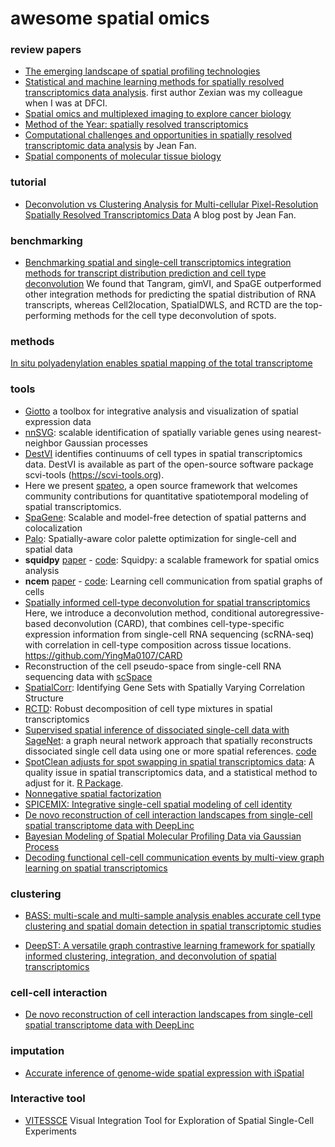 # awesome spatial omics

### review papers

* [The emerging landscape of spatial profiling technologies](https://www.nature.com/articles/s41576-022-00515-3)
* [Statistical and machine learning methods for spatially resolved transcriptomics data analysis](https://genomebiology.biomedcentral.com/articles/10.1186/s13059-022-02653-7). first author Zexian was my colleague when I was at DFCI.
* [Spatial omics and multiplexed imaging to explore cancer biology](https://www.nature.com/articles/s41592-021-01203-6)
* [Method of the Year: spatially resolved transcriptomics](https://www.nature.com/articles/s41592-020-01033-y)
* [Computational challenges and opportunities in spatially resolved transcriptomic data analysis](https://www.nature.com/articles/s41467-021-25557-9) by Jean Fan.
* [Spatial components of molecular tissue biology](https://www.nature.com/articles/s41587-021-01182-1)

### tutorial

* [Deconvolution vs Clustering Analysis for Multi-cellular Pixel-Resolution Spatially Resolved Transcriptomics Data](https://jef.works/blog/2022/05/03/deconvolution-vs-clustering/) A blog post by Jean Fan.

### benchmarking 

* [Benchmarking spatial and single-cell transcriptomics integration methods for transcript distribution prediction and cell type deconvolution](https://www.nature.com/articles/s41592-022-01480-9) We found that Tangram, gimVI, and SpaGE outperformed other integration methods for predicting the spatial distribution of RNA transcripts, whereas Cell2location, SpatialDWLS, and RCTD are the top-performing methods for the cell type deconvolution of spots.

### methods

[In situ polyadenylation enables spatial mapping of the total transcriptome](https://www.biorxiv.org/content/10.1101/2022.04.20.488964v1)

### tools

* [Giotto](https://genomebiology.biomedcentral.com/articles/10.1186/s13059-021-02286-2) a toolbox for integrative analysis and visualization of spatial expression data
* [nnSVG](https://www.biorxiv.org/content/10.1101/2022.05.16.492124v1): scalable identification of spatially variable genes using nearest-neighbor Gaussian processes
* [DestVI](https://www.nature.com/articles/s41587-022-01272-8) identifies continuums of cell types in spatial transcriptomics data. DestVI is available as part of the open-source software package scvi-tools (https://scvi-tools.org).
* Here we present [spateo](https://spateo-release.readthedocs.io/en/latest/), a open source framework that welcomes community contributions for quantitative spatiotemporal modeling of spatial transcriptomics.
* [SpaGene]( https://biorxiv.org/content/10.1101/2022.04.20.488961v1.full.pdf
): Scalable and model-free detection of spatial patterns and colocalization
* [Palo](https://www.biorxiv.org/content/10.1101/2022.03.13.484080v1): Spatially-aware color palette optimization for single-cell and spatial data
* **squidpy** [paper](https://www.nature.com/articles/s41592-021-01358-2) - [code](https://squidpy.readthedocs.io/en/latest/): Squidpy: a scalable framework for spatial omics analysis
* **ncem** [paper](https://www.biorxiv.org/content/10.1101/2021.07.11.451750v1) - [code](https://ncem.readthedocs.io/en/latest/): Learning cell communication from spatial graphs of cells
* [Spatially informed cell-type deconvolution for spatial transcriptomics](https://www.nature.com/articles/s41587-022-01273-7) Here, we introduce a deconvolution method, conditional autoregressive-based deconvolution (CARD), that combines cell-type-specific expression information from single-cell RNA sequencing (scRNA-seq) with correlation in cell-type composition across tissue locations. https://github.com/YingMa0107/CARD
* Reconstruction of the cell pseudo-space from single-cell RNA sequencing data with [scSpace](https://www.biorxiv.org/content/10.1101/2022.05.07.491043v1)
* [SpatialCorr](https://www.biorxiv.org/content/10.1101/2022.02.04.479191v1.full): Identifying Gene Sets with Spatially Varying Correlation Structure
* [RCTD](https://www.nature.com/articles/s41587-021-00830-w): Robust decomposition of cell type mixtures in spatial transcriptomics
* [Supervised spatial inference of dissociated single-cell data with SageNet](https://www.biorxiv.org/content/10.1101/2022.04.14.488419v1): a graph neural network approach that spatially reconstructs dissociated single cell data using one or more spatial references. [code](https://github.com/MarioniLab/SageNet)
* [SpotClean adjusts for spot swapping in spatial transcriptomics data](https://www.biorxiv.org/content/10.1101/2021.06.11.448105v3.full): A quality issue in spatial transcriptomics data, and a statistical method to adjust for it. [R Package](https://github.com/zijianni/SpotClean).
* [Nonnegative spatial factorization](https://arxiv.org/abs/2110.06122)
* [SPICEMIX: Integrative single-cell spatial modeling of cell identity](https://www.biorxiv.org/content/10.1101/2020.11.29.383067v3)
* [De novo reconstruction of cell interaction landscapes from single-cell spatial transcriptome data with DeepLinc](https://pubmed.ncbi.nlm.nih.gov/35659722/)
* [Bayesian Modeling of Spatial Molecular Profiling Data via Gaussian Process](https://arxiv.org/abs/2012.03326)
* [Decoding functional cell-cell communication events by multi-view graph learning on spatial transcriptomics](https://www.biorxiv.org/content/10.1101/2022.06.22.496105v1)


### clustering

* [BASS: multi-scale and multi-sample analysis enables accurate cell type clustering and spatial domain detection in spatial transcriptomic studies](https://genomebiology.biomedcentral.com/articles/10.1186/s13059-022-02734-7)

* [DeepST: A versatile graph contrastive learning framework for spatially informed clustering, integration, and deconvolution of spatial transcriptomics](https://www.biorxiv.org/content/10.1101/2022.08.02.502407v1)

### cell-cell interaction

* [De novo reconstruction of cell interaction landscapes from single-cell spatial transcriptome data with DeepLinc](https://genomebiology.biomedcentral.com/articles/10.1186/s13059-022-02692-0)

### imputation

* [Accurate inference of genome-wide spatial expression with iSpatial](https://www.biorxiv.org/content/10.1101/2022.05.23.493144v2)

### Interactive tool

* [VITESSCE](https://github.com/vitessce/vitessce) Visual Integration Tool for Exploration of Spatial Single-Cell Experiments
